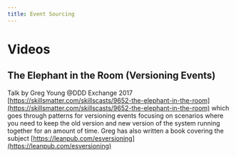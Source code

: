 ```yaml
---
title: Event Sourcing
---
```


# Videos

## The Elephant in the Room (Versioning Events)

Talk by Greg Young @DDD Exchange 2017 [https://skillsmatter.com/skillscasts/9652-the-elephant-in-the-room](https://skillsmatter.com/skillscasts/9652-the-elephant-in-the-room) which goes through patterns for versioning events focusing on scenarios where you need to keep the old version and new version of the system running together for an amount of time.  Greg has also written a book covering the subject [https://leanpub.com/esversioning](https://leanpub.com/esversioning)